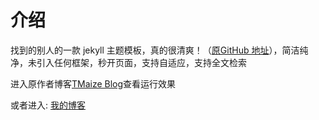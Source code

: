 # 介绍

找到的别人的一款 jekyll 主题模板，真的很清爽！（[原GitHub 地址](https://github.com/TMaize/tmaize-blog)），简洁纯净，未引入任何框架，秒开页面，支持自适应，支持全文检索

进入原作者博客[TMaize Blog](http://blog.tmaize.net/)查看运行效果

或者进入: [我的博客](https://zhyjc6.github.io)
